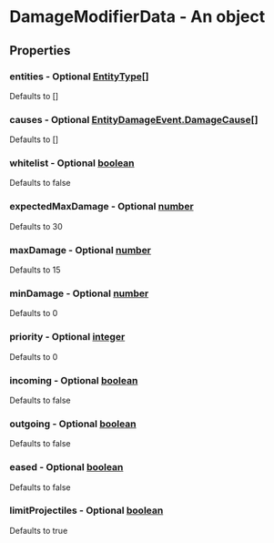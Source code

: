 

# DamageModifierData - An object



## Properties



### entities - Optional [EntityType[]](EntityType[])



Defaults to []



### causes - Optional [EntityDamageEvent.DamageCause[]](EntityDamageEvent.DamageCause[])



Defaults to []



### whitelist - Optional [boolean](boolean)



Defaults to false



### expectedMaxDamage - Optional [number](number)



Defaults to 30



### maxDamage - Optional [number](number)



Defaults to 15



### minDamage - Optional [number](number)



Defaults to 0



### priority - Optional [integer](integer)



Defaults to 0



### incoming - Optional [boolean](boolean)



Defaults to false



### outgoing - Optional [boolean](boolean)



Defaults to false



### eased - Optional [boolean](boolean)



Defaults to false



### limitProjectiles - Optional [boolean](boolean)



Defaults to true


